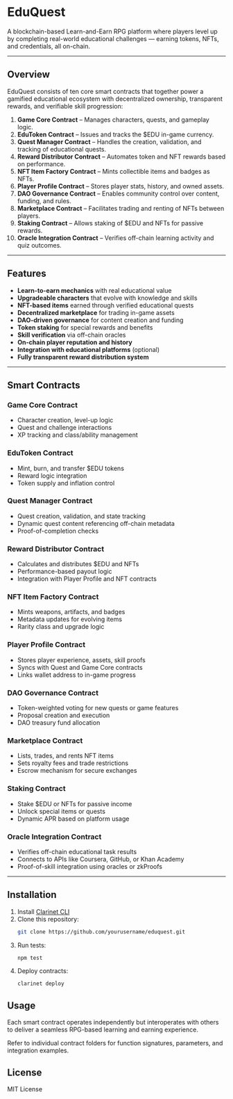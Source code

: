 # EduQuest

A blockchain-based Learn-and-Earn RPG platform where players level up by completing real-world educational challenges — earning tokens, NFTs, and credentials, all on-chain.

---

## Overview

EduQuest consists of ten core smart contracts that together power a gamified educational ecosystem with decentralized ownership, transparent rewards, and verifiable skill progression:

1. **Game Core Contract** – Manages characters, quests, and gameplay logic.
2. **EduToken Contract** – Issues and tracks the $EDU in-game currency.
3. **Quest Manager Contract** – Handles the creation, validation, and tracking of educational quests.
4. **Reward Distributor Contract** – Automates token and NFT rewards based on performance.
5. **NFT Item Factory Contract** – Mints collectible items and badges as NFTs.
6. **Player Profile Contract** – Stores player stats, history, and owned assets.
7. **DAO Governance Contract** – Enables community control over content, funding, and rules.
8. **Marketplace Contract** – Facilitates trading and renting of NFTs between players.
9. **Staking Contract** – Allows staking of $EDU and NFTs for passive rewards.
10. **Oracle Integration Contract** – Verifies off-chain learning activity and quiz outcomes.

---

## Features

- **Learn-to-earn mechanics** with real educational value  
- **Upgradeable characters** that evolve with knowledge and skills  
- **NFT-based items** earned through verified educational quests  
- **Decentralized marketplace** for trading in-game assets  
- **DAO-driven governance** for content creation and funding  
- **Token staking** for special rewards and benefits  
- **Skill verification** via off-chain oracles  
- **On-chain player reputation and history**  
- **Integration with educational platforms** (optional)  
- **Fully transparent reward distribution system**  

---

## Smart Contracts

### Game Core Contract
- Character creation, level-up logic
- Quest and challenge interactions
- XP tracking and class/ability management

### EduToken Contract
- Mint, burn, and transfer $EDU tokens
- Reward logic integration
- Token supply and inflation control

### Quest Manager Contract
- Quest creation, validation, and state tracking
- Dynamic quest content referencing off-chain metadata
- Proof-of-completion checks

### Reward Distributor Contract
- Calculates and distributes $EDU and NFTs
- Performance-based payout logic
- Integration with Player Profile and NFT contracts

### NFT Item Factory Contract
- Mints weapons, artifacts, and badges
- Metadata updates for evolving items
- Rarity class and upgrade logic

### Player Profile Contract
- Stores player experience, assets, skill proofs
- Syncs with Quest and Game Core contracts
- Links wallet address to in-game progress

### DAO Governance Contract
- Token-weighted voting for new quests or game features
- Proposal creation and execution
- DAO treasury fund allocation

### Marketplace Contract
- Lists, trades, and rents NFT items
- Sets royalty fees and trade restrictions
- Escrow mechanism for secure exchanges

### Staking Contract
- Stake $EDU or NFTs for passive income
- Unlock special items or quests
- Dynamic APR based on platform usage

### Oracle Integration Contract
- Verifies off-chain educational task results
- Connects to APIs like Coursera, GitHub, or Khan Academy
- Proof-of-skill integration using oracles or zkProofs

---

## Installation

1. Install [Clarinet CLI](https://docs.hiro.so/clarinet/getting-started)
2. Clone this repository:
   ```bash
   git clone https://github.com/yourusername/eduquest.git
   ```
3. Run tests:
    ```bash
    npm test
    ```
4. Deploy contracts:
    ```bash
    clarinet deploy
    ```

## Usage

Each smart contract operates independently but interoperates with others to deliver a seamless RPG-based learning and earning experience.

Refer to individual contract folders for function signatures, parameters, and integration examples.

## License

MIT License
